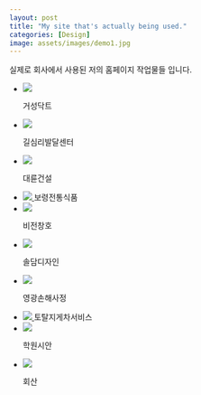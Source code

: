 ```yaml
---
layout: post
title: "My site that's actually being used."
categories: [Design]
image: assets/images/demo1.jpg
---
```


 <link rel="stylesheet" href="\bower_components\magnific-popup\dist\magnific-popup.css">

<p class="text-dark text-left">실제로 회사에서 사용된 저의 홈페이지 작업물들 입니다.</p>

<div class="row flex-row flex-wrap">
<ul class="col12 d-flex flex-wrap siteUl">

<li class="col-6 col-md-4">
<a id="open-popup01" class="d-flex flex-column text-center image-link gallery-item mfp-image image-link no-gutters" href="/assets/images/siteImade/01/01_01.png">
<img src="/assets/images/siteImade/01/01_01.png" />
</a>

<span class="d-block mt-2 text-purple col-12 font-weight-bold text-center">거성닥트</span>
</li>


<li class="col-6 col-md-4 ">
<a id="open-popup02" class="d-flex flex-column text-center image-link gallery-item mfp-image image-link no-gutters" href="/assets/images/siteImade/02/02_01.png">
<img src="/assets/images/siteImade/02/02_01.png" />
</a>

<span class="d-block mt-2 text-purple col-12 font-weight-bold text-center">길심리발달센터</span>
</li>


<li class="col-6 col-md-4">
<a id="open-popup03" class="d-flex flex-column text-center image-link gallery-item mfp-image image-link no-gutters" href="/assets/images/siteImade/03/03_01.png">
<img src="/assets/images/siteImade/03/03_01.png" />
</a>

<span class="d-block mt-2 text-purple col-12 font-weight-bold text-center">대륜건설</span>
</li>

<li class="col-6 col-md-4">
<a id="open-popup04" class="d-flex flex-column text-center image-link gallery-item mfp-image image-link no-gutters" href="/assets/images/siteImade/04/04_01.png">
<img src="/assets/images/siteImade/04/04_01.png" />
</a>
<span class="d-block mt-2 text-purple col-12 font-weight-bold text-center">보령전통식품</span>
</li>


<li class="col-6 col-md-4">
<a id="open-popup05" class="d-flex flex-column text-center image-link gallery-item mfp-image image-link no-gutters" href="/assets/images/siteImade/05/05_01.png">
<img src="/assets/images/siteImade/05/05_01.png" />
</a>

<span class="d-block mt-2 text-purple col-12 font-weight-bold text-center">비전창호</span>
</li>

<li class="col-6 col-md-4">
<a id="open-popup06" class="d-flex flex-column text-center image-link gallery-item mfp-image image-link no-gutters" href="/assets/images/siteImade/06/06_01.png">
<img src="/assets/images/siteImade/06/06_01.png" />
</a>

<span class="d-block mt-2 text-purple col-12 font-weight-bold text-center">솔담디자인</span>
</li>

<li class="col-6 col-md-4">
<a id="open-popup07" class="d-flex flex-columnr text-center image-link gallery-item mfp-image image-link no-gutters" href="/assets/images/siteImade/07/07_01.png">
<img src="/assets/images/siteImade/07/07_01.png" />
</a>

<span class="d-block mt-2 text-purple col-12 font-weight-bold text-center">영광손해사정</span>
</li>

<li class="col-6 col-md-4">
<a id="open-popup08" class="d-flex flex-columnr text-center image-link gallery-item mfp-image image-link no-gutters" href="/assets/images/siteImade/08/08_01.png">
<img src="/assets/images/siteImade/08/08_01.png" />
</a>
<span class="d-block mt-2 text-purple col-12 font-weight-bold text-center">토탈지게차서비스</span>

</li>


<li class="col-6 col-md-4">
<a id="open-popup09" class="d-flex flex-columnr text-center image-link gallery-item mfp-image image-link no-gutters" href="/assets/images/siteImade/09/09_01.png">
<img src="/assets/images/siteImade/09/09_01.png" />
</a>

<span class="d-block mt-2 text-purple col-12 font-weight-bold text-center">학원시안</span>
</li>


<li class="col-6 col-md-4">
<a id="open-popup10" class="d-flex flex-columnr text-center image-link gallery-item mfp-image image-link no-gutters" href="/assets/images/siteImade/10/10_01.png">
<img src="/assets/images/siteImade/10/10_01.png" />
</a>

<span class="d-block mt-2 text-purple col-12 font-weight-bold text-center">회산</span>
</li>
</ul>

</div>

<script src="\bower_components\magnific-popup\dist\jquery.magnific-popup.js"></script>

<script>
$(document).ready(function() {
  $('#open-popup01').magnificPopup({
    items: [
      {
        src: '/assets/images/siteImade/01/01_01.png',
        title: '거성닥트',
      },     
      {
        src: '/assets/images/siteImade/01/01_02.png',
        title: '거성닥트',
      
      } 
    ],    
  type: 'image',
       closeOnContentClick: true,
       closeBtnInside: true,
       fixedContentPos: true,
    gallery: { 
            enabled: true,
            preload: [0,2],
            navigateByImgClick: true,
              tPrev: 'Previous (Left arrow key)', // title for left button
  tNext: 'Next (Right arrow key)', // title for right button
  tCounter: '<span class="mfp-counter">%curr% of %total%</span>' 
  }, 
       image: { verticalFit: false ,
       cursor: 'mfp-zoom-out-cur',},
      
       zoom: {enabled: true,   duration: 500 ,easing: 'ease-in-out' }
 });

  $('#open-popup02').magnificPopup({
    items: [
      {
        src: '/assets/images/siteImade/02/02_01.png',
        title: '길심리발달센터',
      },     
      {
        src: '/assets/images/siteImade/02/02_02.png',
        title: '길심리발달센터',
      },     
      {
        src: '/assets/images/siteImade/02/02_03.png',
        title: '길심리발달센터',
      },     
      {
        src: '/assets/images/siteImade/02/02_04.png',
        title: '길심리발달센터',
      }   
    
    ],    
  type: 'image',
       closeOnContentClick: true,
       closeBtnInside: true,
       fixedContentPos: true,
    gallery: { 
            enabled: true,
            preload: [0,2],
            navigateByImgClick: true,

              tPrev: 'Previous (Left arrow key)', // title for left button
  tNext: 'Next (Right arrow key)', // title for right button
  tCounter: '<span class="mfp-counter">%curr% of %total%</span>' 
            
  }, 
       image: {  verticalFit: false ,
       cursor: 'mfp-zoom-out-cur',},
      
       zoom: {enabled: true,   duration: 500 ,easing: 'ease-in-out' }


 }); 


$('#open-popup03').magnificPopup({
    items: [
      {
        src: '/assets/images/siteImade/03/03_01.png',
        title: '대륜건설',
      },     
      {
        src: '/assets/images/siteImade/03/03_02.png',
        title: '대륜건설',
      },     
      
    
    ],    
  type: 'image',
       closeOnContentClick: true,
       closeBtnInside: true,
       fixedContentPos: true,
    gallery: { 
            enabled: true,
            preload: [0,2],
            navigateByImgClick: true,

              tPrev: 'Previous (Left arrow key)', // title for left button
  tNext: 'Next (Right arrow key)', // title for right button
  tCounter: '<span class="mfp-counter">%curr% of %total%</span>' 
            
  }, 
       image: {  verticalFit: false ,
       cursor: 'mfp-zoom-out-cur',},
      
       zoom: {enabled: true,   duration: 500 ,easing: 'ease-in-out' }


 });


  $('#open-popup04').magnificPopup({
    items: [
      {
        src: '/assets/images/siteImade/04/04_01.png',
        title: '보령전통식품',
      },     
      {
        src: '/assets/images/siteImade/04/04_02.png',
        title: '보령전통식품',
      },     
      {
        src: '/assets/images/siteImade/04/04_03.png',
        title: '보령전통식품',
      },     
      {
        src: '/assets/images/siteImade/04/04_04.png',
        title: '보령전통식품',
      }   
    
    ],    
  type: 'image',
       closeOnContentClick: true,
       closeBtnInside: true,
       fixedContentPos: true,
    gallery: { 
            enabled: true,
            preload: [0,2],
            navigateByImgClick: true,

              tPrev: 'Previous (Left arrow key)', // title for left button
  tNext: 'Next (Right arrow key)', // title for right button
  tCounter: '<span class="mfp-counter">%curr% of %total%</span>' 
            
  }, 
       image: {  verticalFit: false ,
       cursor: 'mfp-zoom-out-cur',},
      
       zoom: {enabled: true,   duration: 500 ,easing: 'ease-in-out' }


 }); 


 $('#open-popup05').magnificPopup({
    items: [
      {
        src: '/assets/images/siteImade/05/05_01.png',
        title: '비전창호',
      },     
      {
        src: '/assets/images/siteImade/05/05_02.png',
        title: '비전창호',
      },     
      {
        src: '/assets/images/siteImade/05/05_03.png',
        title: '비전창호',
      },     
      {
        src: '/assets/images/siteImade/05/05_04.png',
        title: '비전창호',
      },     
      {
        src: '/assets/images/siteImade/05/05_05.png',
        title: '비전창호',
      }      
    
    ],    
  type: 'image',
       closeOnContentClick: true,
       closeBtnInside: true,
       fixedContentPos: true,
    gallery: { 
            enabled: true,
            preload: [0,2],
            navigateByImgClick: true,

              tPrev: 'Previous (Left arrow key)', // title for left button
  tNext: 'Next (Right arrow key)', // title for right button
  tCounter: '<span class="mfp-counter">%curr% of %total%</span>' 
            
  }, 
       image: {  verticalFit: false ,
       cursor: 'mfp-zoom-out-cur',},
      
       zoom: {enabled: true,   duration: 500 ,easing: 'ease-in-out' }


 }); 



 $('#open-popup06').magnificPopup({
    items: [
      {
        src: '/assets/images/siteImade/06/06_01.png',
        title: '솔담디자인',
      },     
      {
        src: '/assets/images/siteImade/06/06_02.png',
        title: '솔담디자인',
      },     
      {
        src: '/assets/images/siteImade/06/06_03.png',
        title: '솔담디자인',
      },     
      {
        src: '/assets/images/siteImade/06/06_04.png',
        title: '솔담디자인',
      }     
          
    
    ],    
  type: 'image',
       closeOnContentClick: true,
       closeBtnInside: true,
       fixedContentPos: true,
    gallery: { 
            enabled: true,
            preload: [0,2],
            navigateByImgClick: true,

              tPrev: 'Previous (Left arrow key)', // title for left button
  tNext: 'Next (Right arrow key)', // title for right button
  tCounter: '<span class="mfp-counter">%curr% of %total%</span>' 
            
  }, 
       image: {  verticalFit: false ,
       cursor: 'mfp-zoom-out-cur',},
      
       zoom: {enabled: true,   duration: 500 ,easing: 'ease-in-out' }


 }); 




 $('#open-popup07').magnificPopup({
    items: [
      {
        src: '/assets/images/siteImade/07/07_01.png',
        title: '영광손해사정',
      },     
      {
        src: '/assets/images/siteImade/07/07_02.png',
        title: '영광손해사정',
      },     
      {
        src: '/assets/images/siteImade/07/07_03.png',
        title: '영광손해사정',
      },     
      {
        src: '/assets/images/siteImade/07/07_04.png',
        title: '영광손해사정',
      }     
          
    
    ],    
  type: 'image',
       closeOnContentClick: true,
       closeBtnInside: true,
       fixedContentPos: true,
    gallery: { 
            enabled: true,
            preload: [0,2],
            navigateByImgClick: true,

              tPrev: 'Previous (Left arrow key)', // title for left button
  tNext: 'Next (Right arrow key)', // title for right button
  tCounter: '<span class="mfp-counter">%curr% of %total%</span>' 
            
  }, 
       image: {  verticalFit: false ,
       cursor: 'mfp-zoom-out-cur',},
      
       zoom: {enabled: true,   duration: 500 ,easing: 'ease-in-out' }


 }); 


 $('#open-popup08').magnificPopup({
    items: [
      {
        src: '/assets/images/siteImade/08/08_01.png',
        title: '토탈지게차서비스',
      },     
      {
        src: '/assets/images/siteImade/08/08_02.png',
        title: '토탈지게차서비스',
      },     
      {
        src: '/assets/images/siteImade/08/08_03.png',
        title: '토탈지게차서비스',
      }   
          
    
    ],    
  type: 'image',
       closeOnContentClick: true,
       closeBtnInside: true,
       fixedContentPos: true,
    gallery: { 
            enabled: true,
            preload: [0,2],
            navigateByImgClick: true,

              tPrev: 'Previous (Left arrow key)', // title for left button
  tNext: 'Next (Right arrow key)', // title for right button
  tCounter: '<span class="mfp-counter">%curr% of %total%</span>' 
            
  }, 
       image: {  verticalFit: false ,
       cursor: 'mfp-zoom-out-cur',},
      
       zoom: {enabled: true,   duration: 500 ,easing: 'ease-in-out' }


 }); 


 $('#open-popup09').magnificPopup({
    items: [
      {
        src: '/assets/images/siteImade/09/09_01.png',
        title: '학원시안',
      },     
      {
        src: '/assets/images/siteImade/09/09_02.png',
        title: '학원시안',
      }
          
    
    ],    
  type: 'image',
       closeOnContentClick: true,
       closeBtnInside: true,
       fixedContentPos: true,
    gallery: { 
            enabled: true,
            preload: [0,2],
            navigateByImgClick: true,

              tPrev: 'Previous (Left arrow key)', // title for left button
  tNext: 'Next (Right arrow key)', // title for right button
  tCounter: '<span class="mfp-counter">%curr% of %total%</span>' 
            
  }, 
       image: {  verticalFit: false ,
       cursor: 'mfp-zoom-out-cur',},
      
       zoom: {enabled: true,   duration: 500 ,easing: 'ease-in-out' }


 }); 


 $('#open-popup10').magnificPopup({
    items: [
      {
        src: '/assets/images/siteImade/10/10_01.png',
        title: '(주) 회산',
      },     
      {
        src: '/assets/images/siteImade/10/10_02.png',
        title: '(주) 회산',
      },     
      {
        src: '/assets/images/siteImade/10/10_03.png',
        title: '(주) 회산',
      },     
      {
        src: '/assets/images/siteImade/10/10_04.png',
        title: '(주) 회산',
      }     
          
    
    ],    
  type: 'image',
       closeOnContentClick: true,
       closeBtnInside: true,
       fixedContentPos: true,
    gallery: { 
            enabled: true,
            preload: [0,2],
            navigateByImgClick: true,

              tPrev: 'Previous (Left arrow key)', // title for left button
  tNext: 'Next (Right arrow key)', // title for right button
  tCounter: '<span class="mfp-counter">%curr% of %total%</span>' 
            
  }, 
       image: {  verticalFit: false ,
       cursor: 'mfp-zoom-out-cur',},
      
       zoom: {enabled: true,   duration: 500 ,easing: 'ease-in-out' }


 }); 






});

</script>